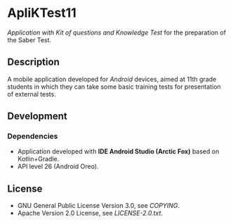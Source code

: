 # ApliKTest11
*Application with Kit of questions and Knowledge Test* for the preparation of the Saber Test.

## Description
A mobile application developed for *Android* devices, aimed at 11th grade students in which they can take some basic training tests for presentation of external tests.

## Development

### Dependencies
* Application developed with **IDE Android Studio (Arctic Fox)** based on Kotlin+Gradle.
* API level 26 (Android Oreo).

## License
* GNU General Public License Version 3.0, see *COPYING*.
* Apache Version 2.0 License, see *LICENSE-2.0.txt*.

